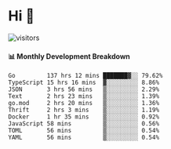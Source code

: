 # Hi 👋
 
![visitors](https://visitor-badge.glitch.me/badge?page_id=sorcererxw.sorcererx)

#### 📊 Monthly Development Breakdown

<!--START_SECTION:waka-->
```text
Go         137 hrs 12 mins ███████▓░░ 79.62%
TypeScript 15 hrs 16 mins  ▓░░░░░░░░░ 8.86%
JSON       3 hrs 56 mins   ▒░░░░░░░░░ 2.29%
Text       2 hrs 23 mins   ▒░░░░░░░░░ 1.39%
go.mod     2 hrs 20 mins   ▒░░░░░░░░░ 1.36%
Thrift     2 hrs 3 mins    ▒░░░░░░░░░ 1.19%
Docker     1 hr 35 mins    ▒░░░░░░░░░ 0.92%
JavaScript 58 mins         ▒░░░░░░░░░ 0.56%
TOML       56 mins         ▒░░░░░░░░░ 0.54%
YAML       56 mins         ▒░░░░░░░░░ 0.54%
```
<!--END_SECTION:waka-->
